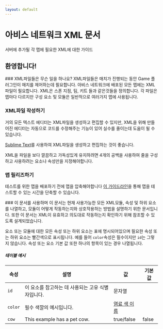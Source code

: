 ```yaml
---
layout: default
---
```


<div class="container">
<div class="jumbotron">
<h1>아비스 네트워크 XML 문서</h1>
<p class="lead">서버에 추가될 각 맵에 필요한 XML에 대한 가이드</p>
</div>
<section>
<div class="page-header">
<h1>환영합니다!</h1>
</div>
<div class="row">
<div class="col-sm-6" markdown="1">
### XML파일들은 무슨 일을 하나요?
XML파일들은 매치가 진행되는 동안 Game 플러그인이 매치를 제어하는데 필요합니다. 아비스 네트워크에 배포된 모든 맵에는 XML파일이 필요합니다. XML은 스폰 지점, 팀, 키트 들과 같은것들을 정의합니다. 각 파일은 맵마다 다르지만 구성 요소 및 모듈은 일반적으로 여러가지 맵에 사용됩니다.


### XML파일 작성하기
거의 모든 텍스트 에디터는 XML파일을 생성하고 편집할 수 있지만, XML을 위해 만들어진 에디터는 자동으로 코드를 수정해주는 기능이 있어 실수를 줄이는데 도움이 될 수 있습니다.

[Sublime Text](http://www.sublimetext.com)를 사용하여 XML파일을 생성하고 편집하는 것이 좋습니다.

XML을 파일을 보다 깔끔하고 가독성있게 유지하려면 4개의 공백을 사용하여 줄을 구성하고 사용하려는 요소나 속성만을 지정해야합니다.

### 맵 릴리즈하기
테스트를 위한 맵을 배포하기 전에 맵을 압축해야합니다 [이 가이드라인](/guides/packaging/cleaning_files)을 통해 맵을 테스트할 수 있는 시간을 단축할 수 있습니다.

</div>
<div class="col-sm-6" markdown="1">
### 이 문서를 사용하며
이 문서는 현재 사용가능한 모든 XML모듈, 속성 및 하위 요소를 나열하고, 모듈이 어떻게 작동하는지와 상호작용하는 방법을 설명하기 위한 문서입니다. 또한 이 문서는 XML이 유효하고 의도대로 작동하는지 확인하기 위해 참조할 수 있도록 설계되었습니다.

요소 또는 모듈에 대한 모든 속성 또는 하위 요소는 표에 명시되어있으며 필요한 속성 또는 하위 요소는 빨간색으로 표시됩니다. 예를 들어 `color`속성은 필수이지만 `id`는 그렇지 않습니다. 속성 또는 요소 기본 값 또한 하나의 항목이 있는 경우 나열됩니다.

##### 테이블 예시
<div class="table-responsive">
  <table class="table table-striped table-condensed">
    <thead>
      <tr>
        <th>속성</th>
        <th>설명</th>
        <th>값</th>
        <th>기본값</th>
      </tr>
    </thead>
    <tbody>
      <tr>
        <td>
          <code>id</code>
        </td>
        <td>이 요소를 참고하는 데 사용되는 고유 식별자입니다.</td>
        <td>
          <span class="label label-primary">문자열</span>
        </td>
        <td></td>
      </tr>
      <tr>
        <td>
          <code>color</code>
        </td>
        <td>
          <span class="label label-danger">필수</span>
          색깔의 예시입니다.
        </td>
        <td>
          <a href="/reference/colors"> 염료 색 이름</a>
        </td>
        <td></td>
      </tr>
      <tr>
        <td>
          <code>cow</code>
        </td>
        <td>This example has a pet cow.</td>
        <td>
          <span class="label label-primary">true/false</span>
        </td>
        <td>false</td>
      </tr>
    </tbody>
  </table>
</div>
</div>
</div>
</section>
</div>
